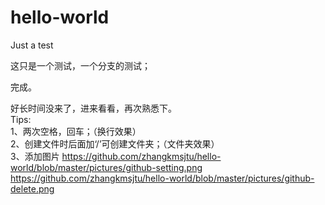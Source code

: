 # hello-world
Just a test  

这只是一个测试，一个分支的测试；  

完成。  

  
  
  
  
  
  
好长时间没来了，进来看看，再次熟悉下。  
Tips:  
1、两次空格，回车；（换行效果）  
2、创建文件时后面加‘/’可创建文件夹；（文件夹效果）  
3、添加图片
https://github.com/zhangkmsjtu/hello-world/blob/master/pictures/github-setting.png  
https://github.com/zhangkmsjtu/hello-world/blob/master/pictures/github-delete.png
